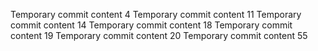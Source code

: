 Temporary commit content 4
Temporary commit content 11
Temporary commit content 14
Temporary commit content 18
Temporary commit content 19
Temporary commit content 20
Temporary commit content 55
